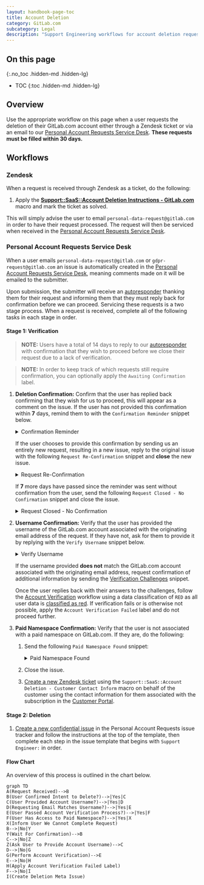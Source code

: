 ```yaml
---
layout: handbook-page-toc
title: Account Deletion
category: GitLab.com
subcategory: Legal
description: "Support Engineering workflows for account deletion requests"
---
```


## On this page
{:.no_toc .hidden-md .hidden-lg}

- TOC
{:toc .hidden-md .hidden-lg}

## Overview

Use the appropriate workflow on this page when a user requests the deletion of their GitLab.com account either through a Zendesk ticket or via an email to our [Personal Account Requests Service Desk](https://gitlab.com/gitlab-com/gdpr-request/issues/service_desk). **These requests must be filled within 30 days.**

## Workflows

### Zendesk

When a request is received through Zendesk as a ticket, do the following:

1. Apply the [**Support::SaaS::Account Deletion Instructions - GitLab.com**](https://gitlab.zendesk.com/agent/admin/macros/360027176693) macro and mark the ticket as solved.

This will simply advise the user to email `personal-data-request@gitlab.com` in order to have their request processed. The request will then be serviced when received in the [Personal Account Requests Service Desk](https://gitlab.com/gitlab-com/gdpr-request/issues/service_desk).

### Personal Account Requests Service Desk

When a user emails `personal-data-request@gitlab.com` or `gdpr-request@gitlab.com` an issue is automatically created in the [Personal Account Requests Service Desk](https://gitlab.com/gitlab-com/gdpr-request/-/issues/service_desk), meaning comments made on it will be emailed to the submitter.

Upon submission, the submitter will receive an [autoresponder](https://gitlab.com/gitlab-com/gdpr-request/-/blob/master/.gitlab/service_desk_templates/thank_you.md) thanking them for their request and informing them that they must reply back for confirmation before we can proceed. Servicing these requests is a two stage process. When a request is received, complete all of the following tasks in each stage in order.

#### **Stage 1: Verification**

>**NOTE:** Users have a total of 14 days to reply to our [autoresponder](https://gitlab.com/gitlab-com/gdpr-request/-/blob/master/.gitlab/service_desk_templates/thank_you.md) with confirmation that they wish to proceed before we close their request due to a lack of verification.

>**NOTE:** In order to keep track of which requests still require confirmation, you can optionally apply the `Awaiting Confirmation` label.

1. **Deletion Confirmation:** Confirm that the user has replied back confirming that they wish for us to proceed, this will appear as a comment on the issue. If the user has not provided this confirmation within **7** days, remind them to with the `Confirmation Reminder` snippet below.

   <details>
     <summary markdown="span">Confirmation Reminder</summary>

     <p>Greetings,</p>

     <p>Recently we received and responded to a request to delete your account. As mentioned in our first response, we require positive confirmation of the request in the form of a reply to this message stating that you do want your account deleted. </p>

     <p>We have not yet received that confirmation from you. Please reply to this email to verify that you want your account deleted.</p>

     <p>This email contains a unique key that helps us verify that the owner of this email address made the request. Sending a new email to personal-data-request@gitlab.com will re-initiate this process. You must reply to this email in order to delete your account. </p>

     <p>Regards,</p>
   </details>

   If the user chooses to provide this confirmation by sending us an entirely new request, resulting in a new issue, reply to the original issue with the following `Request Re-Confirmation` snippet and **close** the new issue.

   <details>
     <summary markdown="span">Request Re-Confirmation</summary>

     <p>Greetings,</p>

     <p>Recently we received and responded to a request to delete your account. As mentioned in our first response, we require positive confirmation of the request in the form of a reply to this message stating that you do want your account deleted. We have not yet received that confirmation from you.</p>

     <p>Please reply to this email to verify that you want your account deleted. This email contains a unique key that helps us verify that the owner of this email address made the request.</p>

     <p>Sending a new email to personal-data-request@gitlab.com will re-initiate this process. You must reply to this email in order to delete your account.</p>

     <p>Regards,</p>
   </details>

   If **7** more days have passed since the reminder was sent without confirmation from the user, send the following `Request Closed - No Confirmation` snippet and close the issue.

   <details>
     <summary markdown="span">Request Closed - No Confirmation</summary>

     <p>Greetings,</p>

     <p>Due to lack of identify verification. Your request for account deletion is denied. This issue will be closed.</p>

     <p>Regards,</p>
   </details>

1. **Username Confirmation:** Verify that the user has provided the username of the GitLab.com account associated with the originating email address of the request. If they have not, ask for them to provide it by replying with the `Verify Username` snippet below.

   <details>
     <summary markdown="span">Verify Username</Summary>

     <p>Greetings,</p>

     <p>We appreciate you confirming your intent to delete your GitLab.com account. However, before we can proceed we will also need you to confirm the username of the GitLab.com account associated with this email address.</p>

     <p>Please provide this username at your earliest convenience so that we can begin the account deletion process.</p>

     <p>Regards,</p>
   </details>

   If the username provided **does not** match the GitLab.com account associated with the originating email address, request confirmation of additional information by sending the [Verification Challenges](https://gitlab.com/gitlab-com/support/internal-requests/-/wikis/Account-Verification-Challenges) snippet.

   Once the user replies back with their answers to the challenges, follow the [Account Verification](https://about.gitlab.com/handbook/support/workflows/account_verification.html#if-the-user-responds-with-the-need-for-further-verification-by-answering-the-challenges) workflow using a data classification of `RED` as all user data is [classified as red](https://docs.google.com/spreadsheets/d/1eNuSLuBcZWQe13SV1TfEjtNdCOZw7G7ofY9A42Y0sPA/edit#gid=797822036). If verification fails or is otherwise not possible, apply the `Account Verification Failed` label and do not proceed further.

1. **Paid Namespace Confirmation:** Verify that the user is not associated with a paid namespace on GitLab.com. If they are, do the following:
   1. Send the following `Paid Namespace Found` snippet:

      <details>
        <summary markdown="span">Paid Namespace Found</summary>

        <p>Greetings,</p>

        <p>As your account is associate with [Customer Name], we are unable to complete your request. Please contact your organization's system administrator to remove you from their projects if you would like to delete your account. After removal from [Customer Name]'s projects, you will need to begin a new Privacy Request.</p>

        <p>This ticket will be marked as 'Solved'.</p>

        <p>Regards,</p>
      </details>

   1. Close the issue.
   1. [Create a new Zendesk ticket](https://support.zendesk.com/hc/en-us/articles/203690946-Creating-a-ticket-on-behalf-of-the-requester) using the `Support::SaaS::Account Deletion - Customer Contact Inform` macro on behalf of the customer using the contact information for them associated with the subscription in the [Customer Portal](https://customers.gitlab.com).

#### **Stage 2: Deletion**

1. [Create a new confidential issue](https://gitlab.com/gitlab-com/gdpr-request/issues/new?issuable_template=deletion_meta_issue) in the Personal Account Requests issue tracker and follow the instructions at the top of the template, then complete each step in the issue template that begins with `Support Engineer:` in order.

#### Flow Chart

An overview of this process is outlined in the chart below.

```mermaid
graph TD
A(Request Received)-->B
B(User Confirmed Intent to Delete?)-->|Yes|C
C(User Provided Account Username?)-->|Yes|D
D(Requesting Email Matches Username?)-->|Yes|E
E(User Passed Account Verification Process?)-->|Yes|F
F(User Has Access to Paid Namespace?)-->|Yes|X
X(Inform User We Cannot Complete Request)
B-->|No|Y
Y(Wait For Confirmation)-->B
C-->|No|Z
Z(Ask User to Provide Account Username)-->C
D-->|No|G
G(Perform Account Verification)-->E
E-->|No|H
H(Apply Account Verification Failed Label)
F-->|No|I
I(Create Deletion Meta Issue)
```
